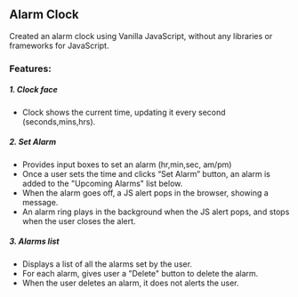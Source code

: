 ## Alarm Clock
Created an alarm clock using Vanilla JavaScript, without any libraries or frameworks for JavaScript.


### Features:
##### 1. Clock face
- Clock shows the current time, updating it every second (seconds,mins,hrs).

##### 2. Set Alarm
- Provides input boxes to set an alarm (hr,min,sec, am/pm)
- Once a user sets the time and clicks “Set Alarm” button, an alarm is added to the "Upcoming Alarms" list below.
- When the alarm goes off, a JS alert pops in the browser, showing a message.
- An alarm ring plays in the background when the JS alert pops, and stops when the user closes the alert.

##### 3. Alarms list
- Displays a list of all the alarms set by the user.
- For each alarm, gives user a "Delete" button to delete the alarm.
- When the user deletes an alarm, it does not alerts the user.

